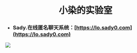 # <center>小染的实验室</center>

- ### Sady.在线匿名聊天系统：[https://lo.sady0.com](https://lo.sady0.com)

![](https://pic.sady0.com/2022/01/26/64ecdbcc8ef32.png)
